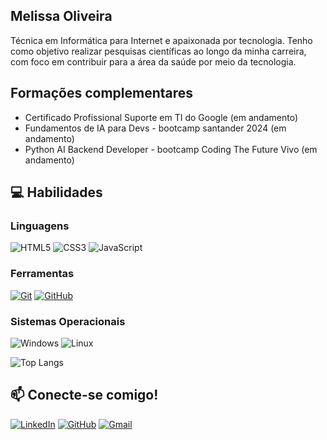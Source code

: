 ## Melissa Oliveira
Técnica em Informática para Internet e apaixonada por tecnologia. Tenho como objetivo realizar pesquisas científicas ao longo da minha carreira, com foco em contribuir para a área da saúde por meio da tecnologia.

## Formações complementares
- Certificado Profissional Suporte em TI do Google (em andamento)
- Fundamentos de IA para Devs - bootcamp santander 2024 (em andamento)
- Python AI Backend Developer - bootcamp Coding The Future Vivo (em andamento)

## 💻 Habilidades
### Linguagens
![HTML5](https://img.shields.io/badge/HTML5-E34F26?style=for-the-badge&logo=html5&logoColor=white)
![CSS3](https://img.shields.io/badge/CSS3-1572B6?style=for-the-badge&logo=css3&logoColor=white)
![JavaScript](https://img.shields.io/badge/JavaScript-F7DF1E?style=for-the-badge&logo=javascript&logoColor=black)
### Ferramentas
[![Git](https://img.shields.io/badge/Git-000?style=for-the-badge&logo=git&logoColor=E94D5F)](https://git-scm.com/doc)
[![GitHub](https://img.shields.io/badge/GitHub-000?style=for-the-badge&logo=github&logoColor=30A3DC)](https://docs.github.com/)
### Sistemas Operacionais
![Windows](https://img.shields.io/badge/Windows-000?style=for-the-badge&logo=windows&logoColor=2CA5E0)
![Linux](https://img.shields.io/badge/Linux-000?style=for-the-badge&logo=linux&logoColor=FCC624)

![Top Langs](https://github-readme-stats-git-masterrstaa-rickstaa.vercel.app/api/top-langs/?username=MelissaLopesOliveira&layout=compact&bg_color=000&border_color=30A3DC&title_color=E94D5F&text_color=FFF)

## 📫 Conecte-se comigo!
[![LinkedIn](https://img.shields.io/badge/LinkedIn-0077B5?style=for-the-badge&logo=linkedin&logoColor=white)](https://www.linkedin.com/in/melissalopesdeoliveira/)
[![GitHub](https://img.shields.io/badge/GitHub-100000?style=for-the-badge&logo=github&logoColor=white)](https://github.com/MelissaLopesOliveira)
[![Gmail](https://img.shields.io/badge/Gmail-333333?style=for-the-badge&logo=gmail&logoColor=red)](mailto:melissa.lopes.oliveiramm@gmail.com)
